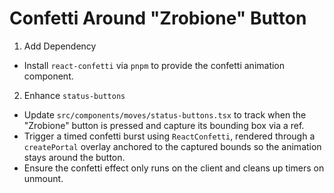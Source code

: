 <!-- 93d59fb7-03b2-46e3-b384-082d5039472b 8e37516a-23c3-49e1-a80c-d6af0dc0f533 -->
# Confetti Around "Zrobione" Button

1. Add Dependency

- Install `react-confetti` via `pnpm` to provide the confetti animation component.

2. Enhance `status-buttons`

- Update `src/components/moves/status-buttons.tsx` to track when the "Zrobione" button is pressed and capture its bounding box via a ref.
- Trigger a timed confetti burst using `ReactConfetti`, rendered through a `createPortal` overlay anchored to the captured bounds so the animation stays around the button.
- Ensure the confetti effect only runs on the client and cleans up timers on unmount.